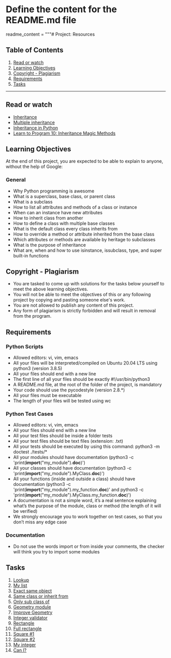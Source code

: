 # Define the content for the README.md file
readme_content = """# Project: Resources

## Table of Contents
1. [Read or watch](#read-or-watch)
2. [Learning Objectives](#learning-objectives)
3. [Copyright - Plagiarism](#copyright-plagiarism)
4. [Requirements](#requirements)
5. [Tasks](#tasks)

---

## Read or watch <a name="read-or-watch"></a>
- [Inheritance](#inheritance)
- [Multiple inheritance](#multiple-inheritance)
- [Inheritance in Python](#inheritance-in-python)
- [Learn to Program 10: Inheritance Magic Methods](#learn-to-program-10-inheritance-magic-methods)

## Learning Objectives <a name="learning-objectives"></a>
At the end of this project, you are expected to be able to explain to anyone, without the help of Google:

### General
- Why Python programming is awesome
- What is a superclass, base class, or parent class
- What is a subclass
- How to list all attributes and methods of a class or instance
- When can an instance have new attributes
- How to inherit class from another
- How to define a class with multiple base classes
- What is the default class every class inherits from
- How to override a method or attribute inherited from the base class
- Which attributes or methods are available by heritage to subclasses
- What is the purpose of inheritance
- What are, when and how to use isinstance, issubclass, type, and super built-in functions

## Copyright - Plagiarism <a name="copyright-plagiarism"></a>
- You are tasked to come up with solutions for the tasks below yourself to meet the above learning objectives.
- You will not be able to meet the objectives of this or any following project by copying and pasting someone else's work.
- You are not allowed to publish any content of this project.
- Any form of plagiarism is strictly forbidden and will result in removal from the program.

## Requirements <a name="requirements"></a>
### Python Scripts
- Allowed editors: vi, vim, emacs
- All your files will be interpreted/compiled on Ubuntu 20.04 LTS using python3 (version 3.8.5)
- All your files should end with a new line
- The first line of all your files should be exactly #!/usr/bin/python3
- A README.md file, at the root of the folder of the project, is mandatory
- Your code should use the pycodestyle (version 2.8.*)
- All your files must be executable
- The length of your files will be tested using wc

### Python Test Cases
- Allowed editors: vi, vim, emacs
- All your files should end with a new line
- All your test files should be inside a folder tests
- All your test files should be text files (extension: .txt)
- All your tests should be executed by using this command: python3 -m doctest ./tests/*
- All your modules should have documentation (python3 -c 'print(__import__("my_module").__doc__)')
- All your classes should have documentation (python3 -c 'print(__import__("my_module").MyClass.__doc__)')
- All your functions (inside and outside a class) should have documentation (python3 -c 'print(__import__("my_module").my_function.__doc__)' and python3 -c 'print(__import__("my_module").MyClass.my_function.__doc__)')
- A documentation is not a simple word, it’s a real sentence explaining what’s the purpose of the module, class or method (the length of it will be verified)
- We strongly encourage you to work together on test cases, so that you don’t miss any edge case

### Documentation
- Do not use the words import or from inside your comments, the checker will think you try to import some modules

## Tasks <a name="tasks"></a>
1. [Lookup](#lookup)
2. [My list](#my-list)
3. [Exact same object](#exact-same-object)
4. [Same class or inherit from](#same-class-or-inherit-from)
5. [Only sub class of](#only-sub-class-of)
6. [Geometry module](#geometry-module)
7. [Improve Geometry](#improve-geometry)
8. [Integer validator](#integer-validator)
9. [Rectangle](#rectangle)
10. [Full rectangle](#full-rectangle)
11. [Square #1](#square-1)
12. [Square #2](#square-2)
13. [My integer](#my-integer)
14. [Can I?](#can-i)
